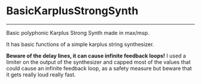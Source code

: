 # BasicKarplusStrongSynth
------------------------------
 Basic polyphonic Karplus Strong Synth made in max/msp.
 
 It has basic functions of a simple karplus string synthesizer.
 
 **Beware of the delay lines, it can cause infinite feedback loops!**
 I used a limiter on the output of the synthesizer and capped most of the values 
 that could cause an infinite feedback loop, as a safety measure but beware that it gets really loud really fast.
